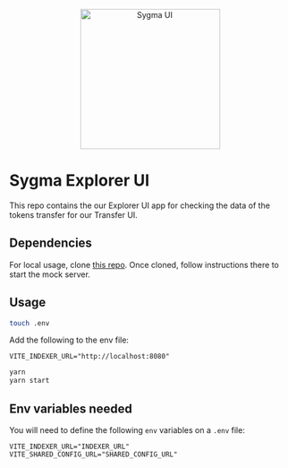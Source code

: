 <p align="center"><a href="https://https://chainsafe.io/"><img width="250" title="Sygma UI" src='../../assets/full-logo.png'/></a></p>

# Sygma Explorer UI

This repo contains the our Explorer UI app for checking the data of the tokens transfer for our Transfer UI.

## Dependencies

For local usage, clone [this repo](https://github.com/sygmaprotocol/sygma-explorer-indexer). Once cloned, follow instructions there to start the mock server.

## Usage

```bash
touch .env
```

Add the following to the env file:

```
VITE_INDEXER_URL="http://localhost:8080"
```

```bash
yarn
yarn start
```

## Env variables needed

You will need to define the following `env` variables on a `.env` file:

```
VITE_INDEXER_URL="INDEXER_URL"
VITE_SHARED_CONFIG_URL="SHARED_CONFIG_URL"
```